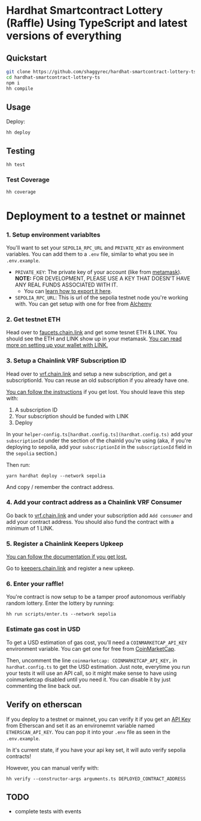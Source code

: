 # Hardhat Smartcontract Lottery (Raffle) Using TypeScript and latest versions of everything

## Quickstart

```bash
git clone https://github.com/shaggyrec/hardhat-smartcontract-lottery-ts.git
cd hardhat-smartcontract-lottery-ts
npm i
hh compile
```

## Usage

Deploy:

```
hh deploy
```

## Testing

```
hh test
```

### Test Coverage

```
hh coverage
```

# Deployment to a testnet or mainnet

### 1. Setup environment variabltes

You'll want to set your `SEPOLIA_RPC_URL` and `PRIVATE_KEY` as environment variables. You can add them to a `.env` file, similar to what you see in `.env.example`.

- `PRIVATE_KEY`: The private key of your account (like from [metamask](https://metamask.io/)). **NOTE:** FOR DEVELOPMENT, PLEASE USE A KEY THAT DOESN'T HAVE ANY REAL FUNDS ASSOCIATED WITH IT.
    - You can [learn how to export it here](https://metamask.zendesk.com/hc/en-us/articles/360015289632-How-to-Export-an-Account-Private-Key).
- `SEPOLIA_RPC_URL`: This is url of the sepolia testnet node you're working with. You can get setup with one for free from [Alchemy](https://alchemy.com/?a=673c802981)


### 2. Get testnet ETH

Head over to [faucets.chain.link](https://faucets.chain.link/) and get some tesnet ETH & LINK. You should see the ETH and LINK show up in your metamask. [You can read more on setting up your wallet with LINK.](https://docs.chain.link/docs/deploy-your-first-contract/#install-and-fund-your-metamask-wallet)

### 3. Setup a Chainlink VRF Subscription ID

Head over to [vrf.chain.link](https://vrf.chain.link/) and setup a new subscription, and get a subscriptionId. You can reuse an old subscription if you already have one.

[You can follow the instructions](https://docs.chain.link/docs/get-a-random-number/) if you get lost. You should leave this step with:

1. A subscription ID
2. Your subscription should be funded with LINK
3. Deploy

In your `helper-config.ts[hardhat.config.ts](hardhat.config.ts)` add your `subscriptionId` under the section of the chainId you're using (aka, if you're deploying to sepolia, add your `subscriptionId` in the `subscriptionId` field in the `sepolia` section.)

Then run:
```
yarn hardhat deploy --network sepolia
```

And copy / remember the contract address.

### 4. Add your contract address as a Chainlink VRF Consumer

Go back to [vrf.chain.link](https://vrf.chain.link) and under your subscription add `Add consumer` and add your contract address. You should also fund the contract with a minimum of 1 LINK.

### 5. Register a Chainlink Keepers Upkeep

[You can follow the documentation if you get lost.](https://docs.chain.link/docs/chainlink-keepers/compatible-contracts/)

Go to [keepers.chain.link](https://keepers.chain.link/new) and register a new upkeep.

### 6. Enter your raffle!

You're contract is now setup to be a tamper proof autonomous verifiably random lottery. Enter the lottery by running:

```
hh run scripts/enter.ts --network sepolia
```

### Estimate gas cost in USD

To get a USD estimation of gas cost, you'll need a `COINMARKETCAP_API_KEY` environment variable. You can get one for free from [CoinMarketCap](https://pro.coinmarketcap.com/signup).

Then, uncomment the line `coinmarketcap: COINMARKETCAP_API_KEY,` in `hardhat.config.ts` to get the USD estimation. Just note, everytime you run your tests it will use an API call, so it might make sense to have using coinmarketcap disabled until you need it. You can disable it by just commenting the line back out.



## Verify on etherscan

If you deploy to a testnet or mainnet, you can verify it if you get an [API Key](https://etherscan.io/myapikey) from Etherscan and set it as an environemnt variable named `ETHERSCAN_API_KEY`. You can pop it into your `.env` file as seen in the `.env.example`.

In it's current state, if you have your api key set, it will auto verify sepolia contracts!

However, you can manual verify with:

```
hh verify --constructor-args arguments.ts DEPLOYED_CONTRACT_ADDRESS
```

## TODO

- complete tests with events
